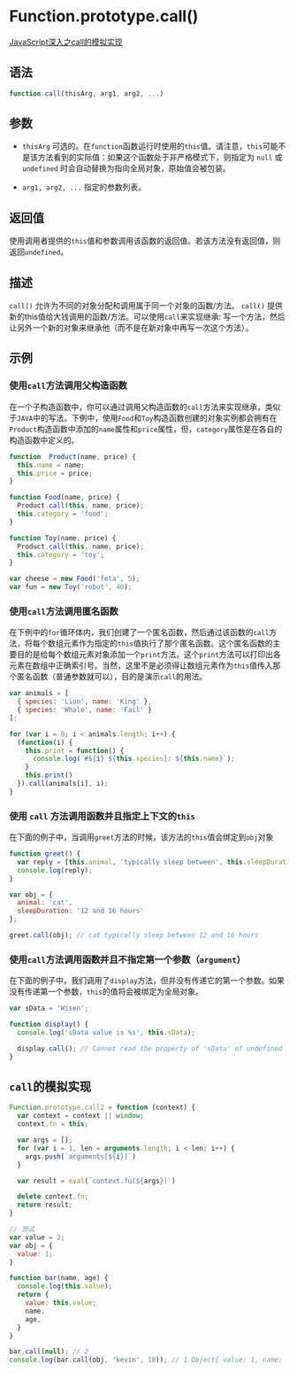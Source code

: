 # Function.prototype.call()
<a href='https://github.com/mqyqingfeng/Blog/issues/11'>JavaScript深入之call的模拟实现</a>

## 语法
```js
function.call(thisArg, arg1, arg2, ...)
```

## 参数
- `thisArg` 可选的。在`function`函数运行时使用的`this`值。请注意，`this`可能不是该方法看到的实际值：如果这个函数处于非严格模式下，则指定为 `null` 或 `undefined` 时会自动替换为指向全局对象，原始值会被包装。

- `arg1, arg2, ...` 指定的参数列表。

## 返回值
使用调用者提供的`this`值和参数调用该函数的返回值。若该方法没有返回值，则返回`undefined`。

## 描述
`call()` 允许为不同的对象分配和调用属于同一个对象的函数/方法。
`call()` 提供新的this值给大钱调用的函数/方法。可以使用`call`来实现继承: 写一个方法，然后让另外一个新的对象来继承他（而不是在新对象中再写一次这个方法）。

## 示例

### 使用`call`方法调用父构造函数
在一个子构造函数中，你可以通过调用父构造函数的`call`方法来实现继承，类似于`JAVA`中的写法。下例中，使用`Food`和`Toy`构造函数创建的对象实例都会拥有在`Product`构造函数中添加的`name`属性和`price`属性，但，`category`属性是在各自的构造函数中定义的。
```js
function  Product(name, price) {
  this.name = name;
  this.price = price;
}

function Food(name, price) {
  Product.call(this, name, price);
  this.category = 'food';
}

function Toy(name, price) {
  Product.call(this, name, price);
  this.category = 'toy';
}

var cheese = new Food('feta', 5);
var fun = new Toy('robot', 40);
```

### 使用`call`方法调用匿名函数
在下例中的`for`循环体内，我们创建了一个匿名函数，然后通过该函数的`call`方法，将每个数组元素作为指定的`this`值执行了那个匿名函数。这个匿名函数的主要目的是给每个数组元素对象添加一个`print`方法，这个`print`方法可以打印出各元素在数组中正确索引号。当然，这里不是必须得让数组元素作为`this`值传入那个匿名函数（普通参数就可以），目的是演示`call`的用法。
```js
var animals = [
  { species: 'Lion', name: 'King' },
  { species: 'Whale', name: 'Fail' }
];

for (var i = 0; i < animals.length; i++) {
  (function(i) {
    this.print = function() {
      console.log(`#${i} ${this.species}: ${this.name}`);
    }
    this.print()
  }).call(animals[i], i);
}
```

### 使用 `call` 方法调用函数并且指定上下文的`this`
在下面的例子中，当调用`greet`方法的时候，该方法的`this`值会绑定到`obj`对象
```js
function greet() {
  var reply = [this.animal, 'typically sleep between', this.sleepDuration].join('');
  console.log(reply);
}

var obj = {
  animal: 'cat',
  sleepDuration: '12 and 16 hours'
};

greet.call(obj); // cat typically sleep between 12 and 16 hours
```

### 使用`call`方法调用函数并且不指定第一个参数（`argument`）
在下面的例子中，我们调用了`display`方法，但并没有传递它的第一个参数。如果没有传递第一个参数，`this`的值将会被绑定为全局对象。
```js
var sData = 'Wisen';

function display() {
  console.log('sData value is %s', this.sData);

  display.call(); // Cannot read the property of 'sData' of undefined
}
```

## `call`的模拟实现
```js
Function.prototype.call2 = function (context) {
  var context = context || window;
  context.fn = this;

  var args = [];
  for (var i = 1, len = arguments.length; i < len; i++) {
    args.push(`arguments[${i}]`)
  }

  var result = eval(`context.fu(${args})`)

  delete context.fn;
  return result;
}

// 测试
var value = 2;
var obj = {
  value: 1;
}

function bar(name, age) {
  console.log(this.value);
  return {
    value: this.value;
    name,
    age,
  }
}

bar.call(null); // 2
console.log(bar.call(obj, 'kevin', 18)); // 1 Object{ value: 1, name: 'kevin', age: 18 }
```
